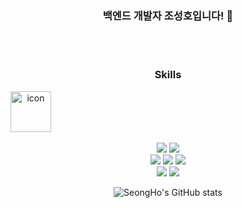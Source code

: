 <div align="center">
  
  <!-- ![header](https://capsule-render.vercel.app/api?type=waving&color=auto&height=300&section=header&text=Hi&nbsp;there!&fontSize=60) -->
  
  ### 백엔드 개발자 조성호입니다! :rocket:
<br><br>

  ### Skills
<p>
<div style="display: flex; align-items: flex-start;"><img src="https://techstack-generator.vercel.app/java-icon.svg" alt="icon" width="65" height="65" /></div><br>
<img src="https://img.shields.io/badge/Spring-6DB33F?style=for-the-badge&logo=spring&logoColor=white"/>
<img src="https://img.shields.io/badge/Spring Boot-6DB33F?style=for-the-badge&logo=springboot&logoColor=white"/><br>
<img src="https://img.shields.io/badge/Hibernate-59666C?style=for-the-badge&logo=hibernate&logoColor=white"/>
<img src="https://img.shields.io/badge/MySQL-4479A1?style=for-the-badge&logo=mysql&logoColor=white"/>
<img src="https://img.shields.io/badge/Redis-DC382D?style=for-the-badge&logo=redis&logoColor=white"/><br>
<img src="https://img.shields.io/badge/Git-F05032?style=for-the-badge&logo=git&logoColor=white"/>
<img src="https://img.shields.io/badge/Github Actions-2088FF?style=for-the-badge&logo=githubactions&logoColor=white"/>
</p>
  
![SeongHo's GitHub stats](https://github-readme-stats.vercel.app/api?username=SeongHo5&count_private=true&show_icons=true&theme=default) 

</div>
